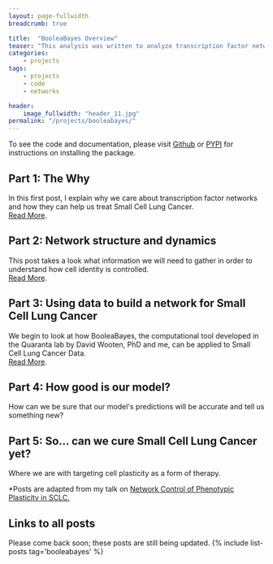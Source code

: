 ```yaml
---
layout: page-fullwidth
breadcrumb: true

title:  "BooleaBayes Overview"
teaser: "This analysis was written to analyze transcription factor networks for Small Cell Lung Cancer phenotypes. I've written a primer on gene regulatory network dynamics and how our computational tool is able to define them and make predictions about the future using gene expression data-- RNA sequencing data that tells you the identity of a population of cells."
categories:
    - projects
tags:
    - projects
    - code
    - networks

header:
    image_fullwidth: "header_11.jpg"
permalink: "/projects/booleabayes/"
---
```


To see the code and documentation, please visit <a href= 'https://github.com/smgroves/BooleaBayes'>Github</a> or <a href='https://pypi.org/project/booleabayes/'>PYPI</a> for instructions on installing the package.

## Part 1: The Why
In this first post, I explain why we care about transcription factor networks and how they can help us treat Small Cell Lung Cancer. \
<a href='https://smgroves.github.io/projects/booleabayes/1/'>Read More</a>.

## Part 2: Network structure and dynamics
This post takes a look what information we will need to gather in order to understand how cell identity is controlled. \
<a href='https://smgroves.github.io/projects/booleabayes/2/'>Read More</a>.

## Part 3: Using data to build a network for Small Cell Lung Cancer
We begin to look at how BooleaBayes, the computational tool developed in the Quaranta lab by David Wooten, PhD and me, can be applied to Small Cell Lung Cancer Data. \
<a href='https://smgroves.github.io/projects/booleabayes/3/'>Read More</a>.

## Part 4: How good is our model?
How can we be sure that our model's predictions will be accurate and tell us something new?

## Part 5: So... can we cure Small Cell Lung Cancer yet?
Where we are with targeting cell plasticity as a form of therapy.

*Posts are adapted from my talk on <a href = "http://smgroves.github.io/about/talks/">Network Control of Phenotypic Plasticity in SCLC.</a>

## Links to all posts
Please come back soon; these posts are still being updated.
{% include list-posts tag='booleabayes' %}